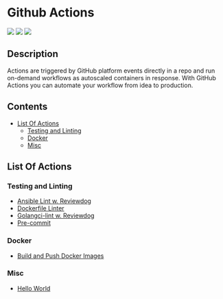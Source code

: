# Github Actions

![](https://github.com/pasientskyhosting/github-actions/workflows/Release/badge.svg) ![](https://github.com/pasientskyhosting/github-actions/workflows/Linters/badge.svg) ![](https://github.com/pasientskyhosting/github-actions/workflows/Docker%20Build/badge.svg)

## Description

Actions are triggered by GitHub platform events directly in a repo and run on-demand workflows as autoscaled containers in response. With GitHub Actions you can automate your workflow from idea to production.

## Contents

- [List Of Actions](#list-of-actions)
  - [Testing and Linting](#testing-and-linting)
  - [Docker](#docker)
  - [Misc](#misc)

## List Of Actions

### Testing and Linting

- [Ansible Lint w. Reviewdog](https://github.com/pasientskyhosting/github-actions/tree/master/ansible-lint)
- [Dockerfile Linter](https://github.com/pasientskyhosting/github-actions/tree/master/dockerfile-linter)
- [Golangci-lint w. Reviewdog](https://github.com/pasientskyhosting/github-actions/tree/master//golangci-lint)
- [Pre-commit](https://github.com/pasientskyhosting/github-actions/tree/master//pre-commit)

### Docker

- [Build and Push Docker Images](https://github.com/pasientskyhosting/github-actions/tree/master/docker-build-push)

### Misc

- [Hello World](https://github.com/pasientskyhosting/github-actions/tree/master/hello-world)
